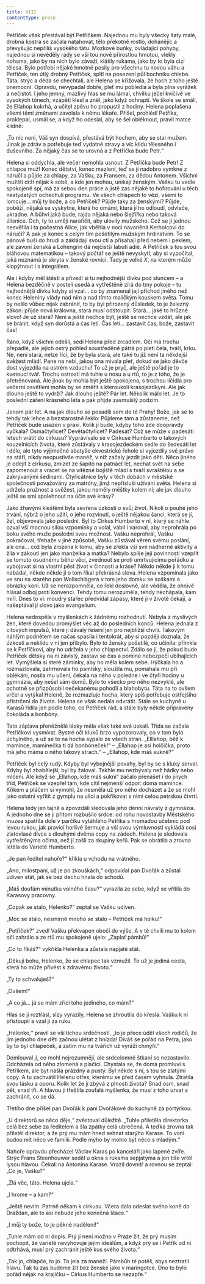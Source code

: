 ```yaml
---
title: VIII
contentType: prose
---
```


<section>

Petříček však přestával být Petříčkem. Najednou mu byly všecky šaty malé, drobná kostra se začala natahovat, tělo překotně rostlo, dohánějíc a převyšujíc nepříliš vysokého tátu. Mozkové buňky, ovládající pohyby, najednou si nevěděly rady se vší tou nově přirostlou hmotou, vlekly nohama, jako by na nich bylo závaží, klátily rukama, jako by to byla cizí tělesa. Bylo potřebí nějaké hmotné posily pro všechnu tu novou váhu a Petříček, ten útlý drobný Petříček, spltl na posezení půl bochníku chleba. Táta, strýc a děda se chechtali, ale Helena se křižovala, že hoch z toho ještě onemocní. Opravdu, nevypadal dobře, pleť mu pobledla a byla plna vyrážek a nečistot. I jeho jemný, mazlivý hlas se mu lámal, chvilku ječel kvičivě ve vysokých tónech, vzápětí klesl a zněl, jako když ochraptí. Ve škole se smáli, že Ellahop kokrhá, a učitel zpěvu ho propustil z hodiny. Helena poplašena všemi těmi změnami zavolala k němu lékaře. Přišel, prohlédl Petříka, proklepal, usmál se, a když ho odeslal, aby se šel obléknout, pravil matce klidně:

„To nic není, Váš syn dospívá, přestává být hochem, aby se stal mužem. Jinak je zdráv a potřebuje teď vydatné stravy a víc klidu tělesného i duševního. Za nějaký čas se to urovná a z Petříčka bude Petr.“

Helena si oddychla, ale večer nemohla usnout. Z Petříčka bude Petr! Z chlapce muž! Konec dětství, konec mazlení, teď se jí nadobro vymkne z náručí a půjde za chlapy, za Vašku, za Fransem, za dědou Antonem. Všichni mužští drží nějak k sobě, a kde jen mohou, unikají ženským. Vašku tu vedle spokojeně spí, má za sebou den práce a jistě zas nějaké to hofírování u těch nestydatých ochechulí programu. Ve všech chlapech to vězí, všemi to lomcuje… můj ty bože, a co Petříček? Půjde taky za ženskými? Půjde, poběží, nějaká se vyskytne, která ho omámí, která jí ho odloudí, odvleče, ukradne. A bůhví jaká bude, rajda nějaká nebo šlejfířka nebo taková úlisnice. Och, ty to umějí narafičit, aby ulovily mužského. Což se jí jednou nesvěřila i ta počestná Alice, jak vběhla v noci navoněná Kerholcovi do náručí? A pak je konec s celým tím pošetilým mužským hrdinstvím. To se pánové buší do hrudi a zakládají svou ctí a přísahají před nebem i peklem, ale zavoní ženská a Lohengrin dá nejčistší labuti adié. A Petříček s tou svou bláhovou matematikou – takový počtář se ještě nevyskytl, aby si vypočítal, jaká neznámá je skryta v ženské rovnici. Tady je velké _X_, na kterém může klopýtnout i s integrálem.

Ale i kdyby měl štěstí a přivedl si tu nejhodnější dívku pod sluncem – a Helena bezděčně v posteli usedá a vytřeštěně zírá do tmy pokoje – tu nejhodnější dívku kdyby si vzal… co by znamenal její příchod jiného než konec Heleniny vlády nad ním a nad tímto maličkým kouskem světa. Tomu by nešlo vůbec nijak zabránit, to by byl přirozený důsledek, to je železný zákon: přijde nová královna, stará musí odstoupit. Stará… jaké to hrůzné slovo! Je už stará? Není a ještě nechce být, ještě se nechce vzdát, ale jak se bránit, když syn dorůstá a čas letí. Čas letí… zastavit čas, bože, zastavit čas!

Ráno, když všichni odešli, sedí Helena před zrcadlem. Oči má trochu přepadlé, ale jejich ostrý pohled soustředěně pátrá po pleti čela, tváří, krku. Ne, není stará, nelze říci, že by byla stará, ale také tu již není ta někdejší svěžest mládí. Pane na nebi, jakou ona mívala pleť, dokud se jako děvče dost vyjezdila na ostrém vzduchu! To už je pryč, ale ještě pořád je to kvetoucí tvář. Trochu ostrosti má tuhle u nosu a u rtů, to je z toho, že je přetrénovaná. Ale jinak by mohla být ještě spokojena, s trochou líčidla pro večerní osvětlení mohla by se změřit s kteroukoli krasojezdkyní. Ale jak dlouho ještě to vydrží? Jak dlouho ještě? Pár let. Několik málo let. Je to poslední záření krásného léta a pak přijde zasmušilý podzim.

Jenom pár let. A na jak dlouho se posadili sem do té Prahy! Bože, jak se to tehdy tak lehce a bezstarostně řeklo: Půjdeme tam a zůstaneme, než Petříček bude usazen v praxi. Kolik jí bude, kdyby toho zde doopravdy vyčkala? Osmačtyřicet? Devětačtyřicet? Padesát? Což se může v padesáti letech vrátit do cirkusu? Vyprávívalo se v Cirkuse Humberto o takových kouzelnicích života, které zůstávaly v krasojezdeckém sedle do šedesáti let i déle, ale tyto výjimečné abatyše ekvestrické řehole si vyjezdily své právo na stáří, nikdy neopustivše manéž, v níž začaly jezdit jako děti. Něco jiného je odejít z cirkusu, zmizet ze šapitó na patnáct let, nechat svět na sebe zapomenout a vracet se na vítězné bojiště mládí s tváří svraštělou a se zakrývanými šedinami. Čtyřicátnice byly v těch dobách v městské společnosti považovány za matróny, jimž nepřísluší užívání světa. Helena si udržela pružnost a svěžest, jakou neměly měštky kolem ní; ale jak dlouho ještě se smí spolehnout na účin své krásy?

Jako žhavými kleštěmi byla sevřena úzkostí o svůj život. Nikoli o pouhé jeho trvání, nýbrž o jeho užití, o jeho rozvinutí, o ještě nějakou šanci, která se jí, žel, objevovala jako poslední. Byl to Cirkus Humberto v ní, který se náhle ozval vší mocnou silou vzpomínky a volal, vábil i varoval, aby neprohrála po boku svého muže poslední svou možnost. Vašku neprohrál, Vašku pokračoval, třebaže v jiné způsobě, Vašku zůstával věren svému poslání, ale ona… což byla zrozena k tomu, aby se zřekla vší své nádherné aktivity a žila v zákoutí jen jako manželka a matka? Nebylo spíše její povinností vzepřít se tomuto osudnému běhu věcí, zvednout se proti umrtvujícímu pořádku a vybojovat si na vlastní pěst život v činnosti a kráse? Někdo někde ji k tomu nabádal, někdo někde jí o tom říkal překrásná slova. Helena vzpomínala jako ve snu na starého pan Wollschlӓgera v tom jeho domku se soškami a obrázky koní. Už se nerozpomněla, co řekl doslovně, ale věděla, že ohnivě hlásal odboj proti konvenci. Tehdy tomu nerozuměla, tehdy nechápala, kam míří. Dnes to ví: moudrý stařec předvídal zápasy, které ji v životě čekají, a našeptával jí slovo jako evangelium.

Helena nedospěla v myšlenkách k žádnému rozhodnutí. Nebyla z myslivých žen, které dovedou promýšlet věc až do posledních konců. Helena jednala z citových impulsů, které jí dávaly řešení jen pro nejbližší chvíli. Takovým náhlým podnětem se načas spasila i tentokrát, aby si později doznala, že úzkosti a neklidu v ní jen přibylo. Bylo to žensky pošetilé, co učinila: přimkla se k Petříčkovi, aby ho udržela v jeho chlapectví. Zdálo se jí, že pokud bude Petříček dětsky na ní závislý, zastaví se čas a pomine nebezpečí ubíhajících let. Vymýšlela si steré záminky, aby ho měla kolem sebe. Hýčkala ho a rozmazlovala, zahrnovala ho pamlsky, sloužila mu, pomáhala mu při oblékání, nosila mu učení, čekala na něho v poledne i ve čtyři hodiny u gymnázia, aby nešel sám domů. Bylo to všecko pro něho nezvyklé, ale ochotně se přizpůsobil nečekanému pohodlí a blahobytu. Táta na to ovšem vrčel a vytýkal Heleně, že rozmazluje hocha, který spíš potřebuje ostřejšího přistrčení do života. Helena se však nedala odvrátit. Stále se kuchyně u Karasů řídila jen podle toho, co Petříček rád, a stále byly někde připraveny čokoláda a bonbóny.

Tato záplava přeněžnělé lásky měla však také svá úskalí. Třída se začala Petříčkovi vysmívat. Bystré oči kluků brzo vypozorovaly, co v tom bylo úchylného, a už se to na hocha sypalo ze všech stran. „Elllahop, běž k mamince, maminečka ti dá bonbóneček!“ – „Ellahop je asi holčička, proto má jeho máma o něho takový strach.“ – „Ellahop, kde máš sukně?“

Petříček byl celý rudý. Kdyby byl výbojnější povahy, byl by se s kluky serval. Kdyby byl zbabělejší, byl by žaloval. Takhle mu nezbývaly než hádky nebo mlčení. Ale když se „Ellahop, kde máš sukni“ začalo přenášet i do jiných tříd, Petříček se vzepřel tam, kde cítil nejmenší odpor: doma mamince. Křikem a pláčem si vymohl, že nesměla už pro něho docházet a že se mohl jako ostatní vyřítit z gymplu na ulici a pokřikovat s nimi celou petrskou čtvrtí.

Helena tedy jen tajně a zpovzdáli sledovala jeho denní návraty z gymnázia. A jednoho dne se jí přitom rozbušilo srdce: od rohu novostavby Městského muzea spatřila dole v parčíku vytáhlého Petříka s hromadou učebnic pod levou rukou, jak pravicí horlivě šermuje a vší svou výmluvností vykládá cosi zlatovlasé dívce s dlouhými dvěma copy na zádech. Helena je sledovala vytřeštěnýma očima, než jí zašli za skupiny keřů. Pak se obrátila a zrovna letěla do Varieté Humberto.

„Je pan ředitel nahoře?“ křikla u vchodu na vrátného.

„Ano, milostpaní, už je po zkouškách,“ odpovídal pan Dvořák a zůstal udiven stát, jak se bez dechu hnala do schodů.

„Máš doufám minutku volného času?“ vyrazila ze sebe, když se vřítila do Karasovy pracovny.

„Copak se stalo, Helenko?“ zeptal se Vašku udiven.

„Moc se stalo, nesmírně mnoho se stalo – Petříček má holku!“

„Petříček?“ zvedl Vašku překvapen obočí do výše. A v té chvíli mu to kolem očí zahrálo a ze rtů mu spokojeně ujelo: „Zaplať pámbů!“

„Co to říkáš?“ vykřikla Helenka a zůstala napjatě stát.

„Děkuji bohu, Helenko, že se chlapec tak vzmužil. To už je jediná cesta, která ho může přivést k zdravému životu.“

„Ty to schvaluješ?“

„Ovšem!“

„A co já… já se mám zříci toho jediného, co mám?“

Hlas se jí roztřásl, slzy vyrazily, Helena se zhroutila do křesla. Vašku k ní přistoupil a vzal ji za ruku.

„Helenko,“ pravil se vší tichou srdečností, „to je přece úděl všech rodičů, že jim jednoho dne děti začnou ulétat z hnízda! Díváš se pořád na Petra, jako by to byl chlapeček, a zatím mu na tvářích už vyráží chmýří.“

Domlouval jí, co mohl nejrozumněji, ale srdcelomné štkaní se nezastavilo. Odcházela od něho zlomená a plačící. Chystala se, že doma promluví s Petříkem, ale byt našla prázdný a pustý. Byl někde s ní, s tou se zlatými copy. A tu zachvátil Helenu otřes, kterému se před časem vyhnula. Ztratila svou lásku a oporu. Kolik let že jí zbývá z plnosti života? Snad osm, snad pět, snad tři. A hlavou jí třeštila zoufalá myšlenka, že musí z toho urvat a zachránit, co se dá.

Třetího dne přišel pan Dvořák k paní Dvořákové do kuchyně za portýrkou.

„U direktorů se něco děje,“ zvěstoval důležitě. „Tuhle přiletěla direktorka celá bez sebe za ředitelem a šla zpátky celá ubrečená. A teďka zrovna tak přiletěl direktor, a že prý mu mám hned sehnat starýho Karase. To voni budou mít něco ve familii. Podle mýho by mohlo být něco s mladým.“

Nahoře opravdu přecházel Václav Karas po kanceláři jako lapené zvíře. Strýc Frans Steenhouwer seděl u okna s rukama sepjatýma a jen tiše vrtěl lysou hlavou. Čekali na Antonína Karase. Vrazil dovnitř a rovnou se zeptal: „Co je, Vašku?“

„Zlá věc, táto. Helena ujela.“

„I hrome – a kam?“

„Ještě nevím. Patrně někam k cirkusu. Včera dala odeslat svého koně do Dráždan, ale to asi nebude jeho konečná štace.“

„I můj ty bože, to je pěkné nadělení!“

„Tuhle mám od ní dopis. Prý jí není možno v Praze žít, že prý musím pochopit, že varieté nevyhovuje jejím ideálům, a když prý se i Petřík od ní odtrhává, musí prý zachránit ještě kus svého života.“

„Tak jo, chlapče, to jo. To jela za manéží. Pámbůh té potěš, abys neztratil hlavu. Tak tu zas budeme žít bez ženské jako v maringotce. Ono to bylo pořád nějak na krajíčku – Cirkus Humberto se nezapře.“

</section>
